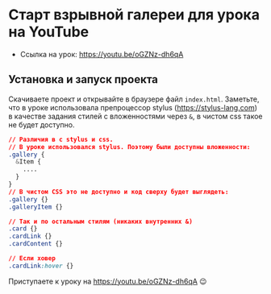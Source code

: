 # Старт взрывной галереи для урока на YouTube

* Ссылка на урок: https://youtu.be/oGZNz-dh6qA

## Установка и запуск проекта

Скачиваете проект и открывайте в браузере файл `index.html`.
Заметьте, что в уроке использовала препроцессор stylus (https://stylus-lang.com) в качестве задания стилей с вложенностями через `&`, в чистом css такое не будет доступно. 

``` css
// Различия в с stylus и css.
// В уроке использовался stylus. Поэтому были доступны вложенности:
.gallery {
  &Item {
    ....
  }
}
// В чистом CSS это не доступно и код сверху будет выглядеть:
.gallery {}
.galleryItem {}

// Так и по остальным стилям (никаких внутренних &)
.card {}
.cardLink {}
.cardContent {}

// Если ховер
.cardLink:hover {}
```

Приступаете к уроку на https://youtu.be/oGZNz-dh6qA 😉

